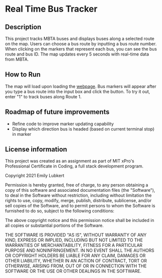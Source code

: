 # Real Time Bus Tracker

## Description
This project tracks MBTA buses and displays buses along a selected route on the map. Users can choose a bus route by inputting a bus route number. When clicking on the markers that represent each bus, you can see the bus route and bus ID. The map updates every 5 seconds with real-time data from MBTA.

## How to Run
The map will load upon loading the [webpage](https://emilylubkert.github.io/Real-Time-Bus-Tracker/). Bus markers will appear after you type a bus route into the input box and click the button. To try it out, enter "1" to track buses along Route 1.

## Roadmap of future improvements 
- Refine code to improve marker updating capability
- Display which direction bus is headed (based on current terminal stop) in marker

## License information 
This project was created as an assignment as part of MIT xPro's Professional Certificate in Coding, a full stack development program.

Copyright 2021 Emily Lubkert

Permission is hereby granted, free of charge, to any person obtaining a copy of this software and associated documentation files (the "Software"), to deal in the Software without restriction, including without limitation the rights to use, copy, modify, merge, publish, distribute, sublicense, and/or sell copies of the Software, and to permit persons to whom the Software is furnished to do so, subject to the following conditions:

The above copyright notice and this permission notice shall be included in all copies or substantial portions of the Software.

THE SOFTWARE IS PROVIDED "AS IS", WITHOUT WARRANTY OF ANY KIND, EXPRESS OR IMPLIED, INCLUDING BUT NOT LIMITED TO THE WARRANTIES OF MERCHANTABILITY, FITNESS FOR A PARTICULAR PURPOSE AND NONINFRINGEMENT. IN NO EVENT SHALL THE AUTHORS OR COPYRIGHT HOLDERS BE LIABLE FOR ANY CLAIM, DAMAGES OR OTHER LIABILITY, WHETHER IN AN ACTION OF CONTRACT, TORT OR OTHERWISE, ARISING FROM, OUT OF OR IN CONNECTION WITH THE SOFTWARE OR THE USE OR OTHER DEALINGS IN THE SOFTWARE.
